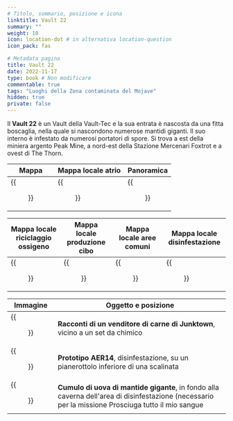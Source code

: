 ```yaml
---
# Titolo, sommario, posizione e icona
linktitle: Vault 22
summary: ""
weight: 10
icon: location-dot # in alternativa location-question
icon_pack: fas

# Metadata pagina
title: Vault 22
date: 2022-11-17
type: book # Non modificare
commentable: true
tags: "Luoghi della Zona contaminata del Mojave"
hidden: true
private: false
---
```


<div class="fnv">


Il **Vault 22** è un Vault della Vault-Tec e la sua entrata è nascosta da una fitta boscaglia, nella quale si nascondono numerose mantidi giganti. Il suo interno è infestato da numerosi portatori di spore. Si trova a est della miniera argento Peak Mine, a nord-est della Stazione Mercenari Foxtrot e a ovest di The Thorn.

| Mappa | Mappa locale atrio                     | Panoramica |
| ----- | -------------------------------------- | ---------- |
| {{<figure src="fnv/Vault_22_loc.webp">}}      | {{<figure src="fnv/Vault_22_entrance_hall_map-1.webp">}} |   {{<figure src="fnv/Vault_22.webp">}}         |

| Mappa locale riciclaggio ossigeno                           | Mappa locale produzione cibo <!--TODO-->                          | Mappa locale aree comuni                       | Mappa locale disinfestazione |
| --------------------------------------- | -------------------------------------- | ----------------------------------- | ------------ |
| {{<figure src="fnv/Vault_22_oxygen_recycling_map.webp">}} | {{<figure src="fnv/Vault_22_food_production_map.webp">}} | {{<figure src="fnv/Vault_22_common_areas_map.webp">}} | {{<figure src="fnv/Vault_22_pest_control_map.webp">}}             |

| Immagine | Oggetto e posizione |
| -------- | ------------------- |
|   {{<figure src="fnv/FNV_TOAJJV_Vault_22.webp">}}       |  **Racconti di un venditore di carne di Junktown**, vicino a un set da chimico                  |
| {{<figure src="fnv/AER14_Prototype.webp">}}         |  **Prototipo AER14**, disinfestazione, su un pianerottolo inferiore di una scalinata                    |
|  {{<figure src="fnv/Pile_of_giant_mantis_eggs_Bleed_Me_Dry.webp">}}        |   **Cumulo di uova di mantide gigante**, in fondo alla caverna dell'area di disinfestazione (necessario per la missione Prosciuga tutto il mio sangue                  | 

</div>
